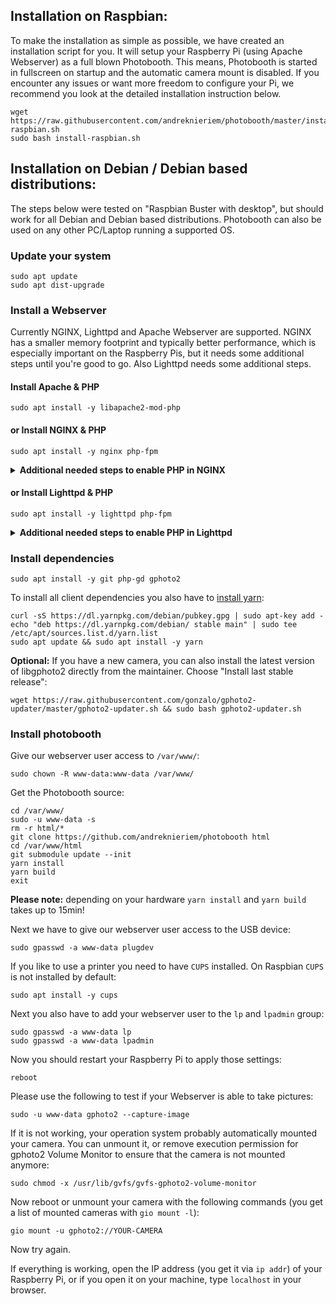 ## Installation on Raspbian:
To make the installation as simple as possible, we have created an installation script for you. It will setup your Raspberry Pi (using Apache Webserver) as a full blown Photobooth. This means, Photobooth is started in fullscreen on startup and the automatic camera mount is disabled. If you encounter any issues or want more freedom to configure your Pi, we recommend you look at the detailed installation instruction below.

```
wget https://raw.githubusercontent.com/andreknieriem/photobooth/master/install-raspbian.sh
sudo bash install-raspbian.sh
```

## Installation on Debian / Debian based distributions:
The steps below were tested on "Raspbian Buster with desktop", but should work for all Debian and Debian based distributions. Photobooth can also be used on any other PC/Laptop running a supported OS.

### Update your system
```
sudo apt update
sudo apt dist-upgrade
```

### Install a Webserver
Currently NGINX, Lighttpd and Apache Webserver are supported.
NGINX has a smaller memory footprint and typically better performance, which is especially important on the Raspberry Pis, but it needs some additional steps until you're good to go. Also Lighttpd needs some additional steps.

#### Install Apache & PHP
```
sudo apt install -y libapache2-mod-php
```

#### or Install NGINX & PHP
```
sudo apt install -y nginx php-fpm
```
<details><summary><b>Additional needed steps to enable PHP in NGINX</b></summary>

Once NGINX is installed we need to enable PHP in NGINX. If you haven't made any changes to your NGINX config you can run the following commands:
```
sudo cp /etc/nginx/sites-enabled/default ~/nginx-default.bak
sudo sed -i 's/^\(\s*\)index index\.html\(.*\)/\1index index\.php index\.html\2/g' /etc/nginx/sites-available/default
sudo sed -i '/location ~ \\.php$ {/s/^\(\s*\)#/\1/g' /etc/nginx/sites-available/default
sudo sed -i '/include snippets\/fastcgi-php.conf/s/^\(\s*\)#/\1/g' /etc/nginx/sites-available/default
sudo sed -i '/fastcgi_pass unix:\/run\/php\//s/^\(\s*\)#/\1/g' /etc/nginx/sites-available/default
sudo sed -i '/.*fastcgi_pass unix:\/run\/php\//,// { /}/s/^\(\s*\)#/\1/g; }' /etc/nginx/sites-available/default
```

If you've made changes by hand already to `/etc/nginx/sites-enabled/default` you have to do all changes by hand:
```
sudo nano /etc/nginx/sites-enabled/default
```
Find the line `index index.html index.htm;` and add `index.php` after `index` (the line now should look like this: `index index.php index.html index.htm;`).

Now scroll down until you find a section with the following content:
```
# pass the PHP scripts to FastCGI server
#
# location ~ \.php$ {
```

Edit by removing the `#` characters on the following lines:
```
location ~ \.php$ {
    include snippets/fastcgi-php.conf;
    fastcgi_pass unix:/run/php/php7.3-fpm.sock;
}
```
It should look like this:
```
        location ~ \.php$ {
                include snippets/fastcgi-php.conf;
        #
        #       # With php-fpm (or other unix sockets):
                fastcgi_pass unix:/run/php/php7.3-fpm.sock;
        #       # With php-cgi (or other tcp sockets):
        #       fastcgi_pass 127.0.0.1:9000;
        }
```


Test the config once `/etc/nginx/sites-enabled/default` was changed:
```
sudo /usr/sbin/nginx -t -c /etc/nginx/nginx.conf &>/dev/null && echo 'config test ok' || echo 'config test failed'
```
If you get the response
```bash
'config test ok'
```
then it is time to restart the server with:
```
sudo systemctl reload nginx
```
</details>

#### or Install Lighttpd & PHP
```
sudo apt install -y lighttpd php-fpm
```

<details><summary><b>Additional needed steps to enable PHP in Lighttpd</b></summary>

```
sudo lighttpd-enable-mod fastcgi
sudo lighttpd-enable-mod fastcgi-php
```
Edit fastcgi-php config, keep a backup of the original file in case something went wrong:
```
sudo cp /etc/lighttpd/conf-available/15-fastcgi-php.conf /etc/lighttpd/conf-available/15-fastcgi-php.conf.bak
sudo nano /etc/lighttpd/conf-available/15-fastcgi-php.conf
```
Change the `15-fastcgi-php.conf` from
```
# -*- depends: fastcgi -*-
# /usr/share/doc/lighttpd/fastcgi.txt.gz
# http://redmine.lighttpd.net/projects/lighttpd/wiki/Docs:ConfigurationOptions#mod_fastcgi-fastcgi

## Start an FastCGI server for php (needs the php5-cgi package)
fastcgi.server += ( ".php" => 
	((
		"bin-path" => "/usr/bin/php-cgi",
		"socket" => "/var/run/lighttpd/php.socket",
		"max-procs" => 1,
		"bin-environment" => ( 
			"PHP_FCGI_CHILDREN" => "4",
			"PHP_FCGI_MAX_REQUESTS" => "10000"
		),
		"bin-copy-environment" => (
			"PATH", "SHELL", "USER"
		),
		"broken-scriptfilename" => "enable"
	))
)
```
to look like this:
```
# -*- depends: fastcgi -*-
# /usr/share/doc/lighttpd/fastcgi.txt.gz
# http://redmine.lighttpd.net/projects/lighttpd/wiki/Docs:ConfigurationOptions#mod_fastcgi-fastcgi

## Start an FastCGI server for php (needs the php5-cgi package)
fastcgi.server += ( ".php" => 
	((
		"socket" => "/var/run/php/php7.3-fpm.sock",
		"broken-scriptfilename" => "enable"
	))
)
```

Now reload the service:
```
sudo service lighttpd force-reload
```
</details>


### Install dependencies
```
sudo apt install -y git php-gd gphoto2
```

To install all client dependencies you also have to [install yarn](https://yarnpkg.com/lang/en/docs/install/#debian-stable):
```
curl -sS https://dl.yarnpkg.com/debian/pubkey.gpg | sudo apt-key add -
echo "deb https://dl.yarnpkg.com/debian/ stable main" | sudo tee /etc/apt/sources.list.d/yarn.list
sudo apt update && sudo apt install -y yarn
```

**Optional:** If you have a new camera, you can also install the latest version of libgphoto2 directly from the maintainer. Choose "Install last stable release":
```
wget https://raw.githubusercontent.com/gonzalo/gphoto2-updater/master/gphoto2-updater.sh && sudo bash gphoto2-updater.sh
```

### Install photobooth
Give our webserver user access to `/var/www/`:
```
sudo chown -R www-data:www-data /var/www/
```

Get the Photobooth source:
```
cd /var/www/
sudo -u www-data -s
rm -r html/*
git clone https://github.com/andreknieriem/photobooth html
cd /var/www/html
git submodule update --init
yarn install
yarn build
exit
```
**Please note:** depending on your hardware `yarn install` and `yarn build` takes up to 15min!

Next we have to give our webserver user access to the USB device:
```
sudo gpasswd -a www-data plugdev
```

If you like to use a printer you need to have `CUPS` installed. On Raspbian `CUPS` is not installed by default:

```
sudo apt install -y cups
```

Next you also have to add your webserver user to the `lp` and `lpadmin` group:

```
sudo gpasswd -a www-data lp
sudo gpasswd -a www-data lpadmin
```

Now you should restart your Raspberry Pi to apply those settings:
```
reboot
```

Please use the following to test if your Webserver is able to take pictures:
```
sudo -u www-data gphoto2 --capture-image
```

If it is not working, your operation system probably automatically mounted your camera. You can unmount it, or remove execution permission for gphoto2 Volume Monitor to ensure that the camera is not mounted anymore:
```
sudo chmod -x /usr/lib/gvfs/gvfs-gphoto2-volume-monitor
```
Now reboot or unmount your camera with the following commands (you get a list of mounted cameras with `gio mount -l`):
```
gio mount -u gphoto2://YOUR-CAMERA
```
Now try again.

If everything is working, open the IP address (you get it via `ip addr`) of your Raspberry Pi, or if you open it on your machine, type `localhost` in your browser.

